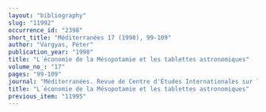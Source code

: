 ```yaml
---
layout: "bibliography"
slug: "11992"
occurrence_id: "2398"
short_title: "Méditerranées 17 (1998), 99-109"
author: "Vargyas, Péter"
publication_year: "1998"
title: "L´économie de la Mésopotamie et les tablettes astronomiques"
volume_no_: "17"
pages: "99-109"
journal: "Méditerranées. Revue de Centre d'Études Internationales sur la Romanité"
title: "L´économie de la Mésopotamie et les tablettes astronomiques"
previous_item: "11995"
---
```

